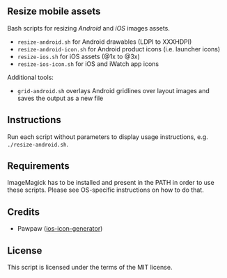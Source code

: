## Resize mobile assets

Bash scripts for resizing *Android* and *iOS* images assets.

- `resize-android.sh` for Android drawables (LDPI to XXXHDPI)
- `resize-android-icon.sh` for Android product icons (i.e. launcher icons)
- `resize-ios.sh` for iOS assets (@1x to @3x)
- `resize-ios-icon.sh` for iOS and iWatch app icons

Additional tools:

- `grid-android.sh` overlays Android gridlines over layout images and saves the output as a new file

## Instructions

Run each script without parameters to display usage instructions, e.g. `./resize-android.sh`.

## Requirements

ImageMagick has to be installed and present in the PATH in order to use these scripts. Please see OS-specific instructions on how to do that.

## Credits

- Pawpaw ([ios-icon-generator](https://github.com/smallmuou/ios-icon-generator))

## License

This script is licensed under the terms of the MIT license.